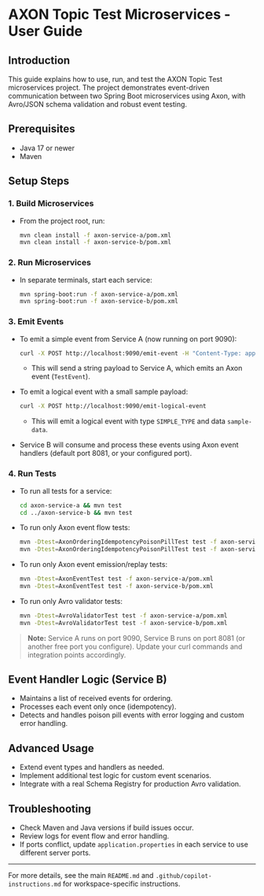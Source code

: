 # AXON Topic Test Microservices - User Guide

## Introduction
This guide explains how to use, run, and test the AXON Topic Test microservices project. The project demonstrates event-driven communication between two Spring Boot microservices using Axon, with Avro/JSON schema validation and robust event testing.

## Prerequisites
- Java 17 or newer
- Maven

## Setup Steps
### 1. Build Microservices
- From the project root, run:
  ```zsh
  mvn clean install -f axon-service-a/pom.xml
  mvn clean install -f axon-service-b/pom.xml
  ```

### 2. Run Microservices
- In separate terminals, start each service:
  ```zsh
  mvn spring-boot:run -f axon-service-a/pom.xml
  mvn spring-boot:run -f axon-service-b/pom.xml
  ```

### 3. Emit Events
- To emit a simple event from Service A (now running on port 9090):
  ```zsh
  curl -X POST http://localhost:9090/emit-event -H "Content-Type: application/json" -d '"sample-payload"'
  ```
  - This will send a string payload to Service A, which emits an Axon event (`TestEvent`).

- To emit a logical event with a small sample payload:
  ```zsh
  curl -X POST http://localhost:9090/emit-logical-event
  ```
  - This will emit a logical event with type `SIMPLE_TYPE` and data `sample-data`.

- Service B will consume and process these events using Axon event handlers (default port 8081, or your configured port).

### 4. Run Tests
- To run all tests for a service:
  ```zsh
  cd axon-service-a && mvn test
  cd ../axon-service-b && mvn test
  ```
- To run only Axon event flow tests:
  ```zsh
  mvn -Dtest=AxonOrderingIdempotencyPoisonPillTest test -f axon-service-a/pom.xml
  mvn -Dtest=AxonOrderingIdempotencyPoisonPillTest test -f axon-service-b/pom.xml
  ```
- To run only Axon event emission/replay tests:
  ```zsh
  mvn -Dtest=AxonEventTest test -f axon-service-a/pom.xml
  mvn -Dtest=AxonEventTest test -f axon-service-b/pom.xml
  ```
- To run only Avro validator tests:
  ```zsh
  mvn -Dtest=AvroValidatorTest test -f axon-service-a/pom.xml
  mvn -Dtest=AvroValidatorTest test -f axon-service-b/pom.xml
  ```

> **Note:** Service A runs on port 9090, Service B runs on port 8081 (or another free port you configure). Update your curl commands and integration points accordingly.

## Event Handler Logic (Service B)
- Maintains a list of received events for ordering.
- Processes each event only once (idempotency).
- Detects and handles poison pill events with error logging and custom error handling.

## Advanced Usage
- Extend event types and handlers as needed.
- Implement additional test logic for custom event scenarios.
- Integrate with a real Schema Registry for production Avro validation.

## Troubleshooting
- Check Maven and Java versions if build issues occur.
- Review logs for event flow and error handling.
- If ports conflict, update `application.properties` in each service to use different server ports.

---
For more details, see the main `README.md` and `.github/copilot-instructions.md` for workspace-specific instructions.
